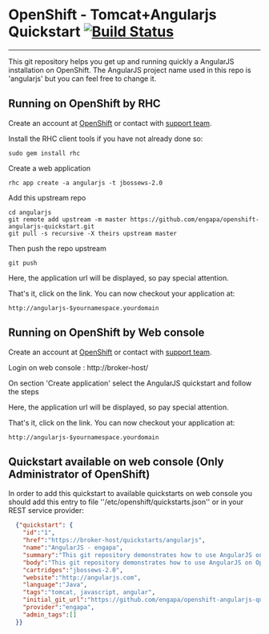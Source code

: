 OpenShift - Tomcat+Angularjs Quickstart  [![Build Status](https://travis-ci.org/engapa/openshift-angularjs-quickstart.png)](https://travis-ci.org/engapa/openshift-angularjs-quickstart)
===========================================
***

This git repository helps you get up and running quickly a AngularJS
installation on OpenShift.  The AngularJS project name used in this repo
is 'angularjs' but you can feel free to change it.

Running on OpenShift by RHC
---------------------------

Create an account at [OpenShift](http://broker.host/) or contact with [support team](mailto:engapa@gmail.com).

Install the RHC client tools if you have not already done so:
    
    sudo gem install rhc

Create a web application

    rhc app create -a angularjs -t jbossews-2.0

Add this upstream repo

    cd angularjs
    git remote add upstream -m master https://github.com/engapa/openshift-angularjs-quickstart.git
    git pull -s recursive -X theirs upstream master

Then push the repo upstream

    git push

Here, the application url will be displayed, so pay special attention.
	
That's it, click on the link. You can now checkout your application at:

    http://angularjs-$yournamespace.yourdomain

Running on OpenShift by Web console
-----------------------------------

Create an account at [OpenShift](http://broker-host/) or contact with [support team](mailto:engapa@gmail.com).

Login on web console :  http://broker-host/

On section 'Create application' select the AngularJS quickstart and follow the steps

Here, the application url will be displayed, so pay special attention.
	
That's it, click on the link. You can now checkout your application at:

    http://angularjs-$yournamespace.yourdomain

Quickstart available on web console (Only Administrator of OpenShift)
--------------------------------------------------------------------------

In order to add this quickstart to available quickstarts on web console you should add this entry to file ''/etc/openshift/quickstarts.json'' 
or in your REST service provider:

```json
  {"quickstart": {
    "id":"1",
    "href":"https://broker-host/quickstarts/angularjs",
    "name":"AngularJS - engapa",
    "summary":"This git repository demonstrates how to use AngularJS on OpenShift using Tomcat7.",
    "body":"This git repository demonstrates how to use AngularJS on OpenShift using Tomcat7.",
    "cartridges":"jbossews-2.0",
    "website":"http://angularjs.com",
    "language":"Java",
    "tags":"tomcat, javascript, angular",
    "initial_git_url":"https://github.com/engapa/openshift-angularjs-quickstart.git",
    "provider":"engapa",
    "admin_tags":[]
  }}
```
